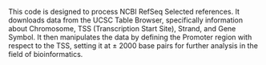 This code is designed to process NCBI RefSeq Selected references. It downloads data from the UCSC Table Browser, specifically information about Chromosome, TSS (Transcription Start Site), Strand, and Gene Symbol. It then manipulates the data by defining the Promoter region with respect to the TSS, setting it at ± 2000 base pairs for further analysis in the field of bioinformatics.
